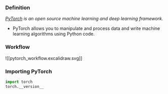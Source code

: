 ### Definition
*[PyTorch](https://pytorch.org/) is an open source machine learning and deep learning framework.*
- PyTorch allows you to manipulate and process data and write machine learning algorithms using Python code.

### Workflow

![[pytorch_workflow.excalidraw.svg]]

### Importing PyTorch
```Python
import torch
torch.__version__
```